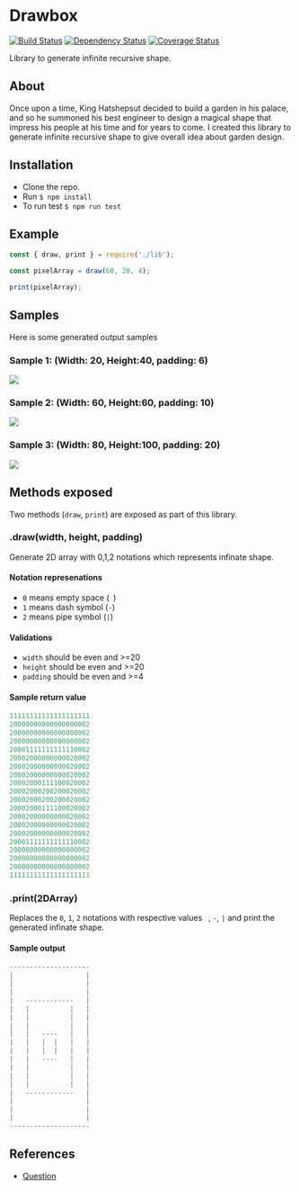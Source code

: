 # Drawbox

[![Build Status](https://travis-ci.com/dhinesh-orgnization/drawbox.svg?branch=master)](https://travis-ci.com/dhinesh-orgnization/drawbox)
[![Dependency Status](https://david-dm.org/dhinesh-orgnization/drawbox.svg?style=flat-square)](https://david-dm.org/dhinesh-orgnization/drawbox)
[![Coverage Status](https://coveralls.io/repos/github/dhinesh-orgnization/drawbox/badge.svg?branch=master)](https://coveralls.io/github/dhinesh-orgnization/drawbox?branch=master)

Library to generate infinite recursive shape.

## About

Once upon a time, King Hatshepsut decided to build a garden in his palace, and so he summoned his best engineer to design a magical shape that impress his people at his time and for years to come. I created this library to generate infinite recursive shape to give overall idea about garden design.

## Installation
- Clone the repo.
- Run `$ npm install`
- To run test `$ npm run test`

## Example
```javascript
const { draw, print } = require('./lib');

const pixelArray = draw(60, 20, 4);

print(pixelArray);
```

## Samples

Here is some generated output samples

### Sample 1: (Width: 20, Height:40, padding: 6)
![](https://github.com/dhinesh-orgnization/drawbox/blob/master/doc/20-40-6.png)

### Sample 2: (Width: 60, Height:60, padding: 10)
![](https://github.com/dhinesh-orgnization/drawbox/blob/master/doc/60-60-10.png)

### Sample 3: (Width: 80, Height:100, padding: 20)
![](https://github.com/dhinesh-orgnization/drawbox/blob/master/doc/80-100-20.png)

## Methods exposed

Two methods (`draw`, `print`) are exposed as part of this library.

### .draw(width, height, padding)

Generate 2D array with 0,1,2 notations which represents infinate shape.

#### Notation represenations

- `0` means empty space (` `)
- `1` means dash symbol (`-`)
- `2` means pipe symbol (`|`)

#### Validations
- `width` should be even and >=20
- `height` should be even and >=20
- `padding` should be even and >=4

#### Sample return value
```javascript
11111111111111111111
20000000000000000002
20000000000000000002
20000000000000000002
20001111111111110002
20002000000000020002
20002000000000020002
20002000000000020002
20002000111100020002
20002000200200020002
20002000200200020002
20002000111100020002
20002000000000020002
20002000000000020002
20002000000000020002
20001111111111110002
20000000000000000002
20000000000000000002
20000000000000000002
11111111111111111111
```

### .print(2DArray)

Replaces the `0`, `1`, `2` notations with respective values ` `, `-`, `|` and print the generated infinate shape.

#### Sample output
```javascript
--------------------
|                  |
|                  |
|                  |
|   ------------   |
|   |          |   |
|   |          |   |
|   |          |   |
|   |   ----   |   |
|   |   |  |   |   |
|   |   |  |   |   |
|   |   ----   |   |
|   |          |   |
|   |          |   |
|   |          |   |
|   ------------   |
|                  |
|                  |
|                  |
--------------------
```

## References

- [Question](https://infinite-peaceful-stream.herokuapp.com/)
